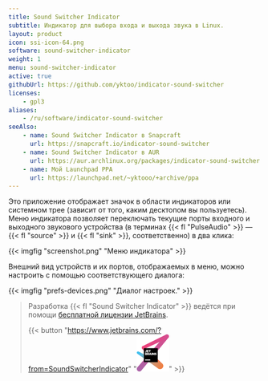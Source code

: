 ```yaml
---
title: Sound Switcher Indicator
subtitle: Индикатор для выбора входа и выхода звука в Linux.
layout: product
icon: ssi-icon-64.png
software: sound-switcher-indicator
weight: 1
menu: sound-switcher-indicator
active: true
githubUrl: https://github.com/yktoo/indicator-sound-switcher
licenses:
    - gpl3
aliases:
    - /ru/software/indicator-sound-switcher
seeAlso:
    - name: Sound Switcher Indicator в Snapcraft
      url: https://snapcraft.io/indicator-sound-switcher
    - name: Sound Switcher Indicator в AUR
      url: https://aur.archlinux.org/packages/indicator-sound-switcher
    - name: Мой Launchpad PPA
      url: https://launchpad.net/~yktooo/+archive/ppa
---
```


Это приложение отображает значок в области индикаторов или системном трее (зависит от того, каким десктопом вы пользуетесь). Меню индикатора позволяет переключать текущие порты входного и выходного звукового устройства (в терминах {{< fl "PulseAudio" >}} — {{< fl "source" >}} и {{< fl "sink" >}}, соответственно) в два клика:

{{< imgfig "screenshot.png" "Меню индикатора" >}}

Внешний вид устройств и их портов, отображаемых в меню, можно настроить с помощью соответствующего диалога:

{{< imgfig "prefs-devices.png" "Диалог настроек." >}}

> Разработка {{< fl "Sound Switcher Indicator" >}} ведётся при помощи [бесплатной лицензии JetBrains](/blog/posts/0359).
>
> {{< button "https://www.jetbrains.com/?from=SoundSwitcherIndicator" "![JetBrains logo](jetbrains.png)" >}}
